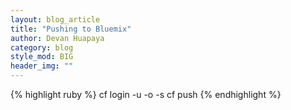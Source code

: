```yaml
---
layout: blog_article
title: "Pushing to Bluemix"
author: Devan Huapaya
category: blog
style_mod: BIG
header_img: ""
---
```


{% highlight ruby %}
cf login -u <email> -o <org> -s <space>
cf push <appname>
{% endhighlight %}
